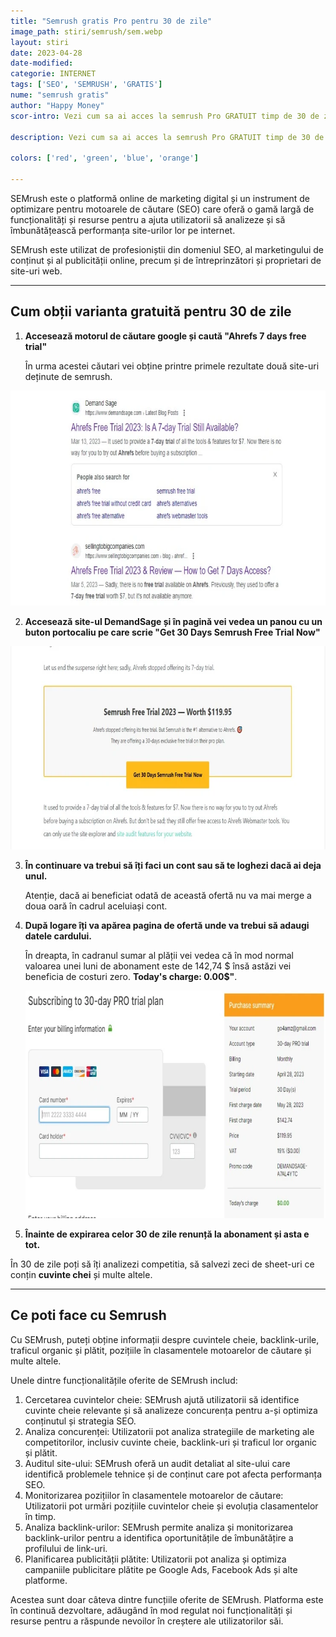 ```yaml
---
title: "Semrush gratis Pro pentru 30 de zile" 
image_path: stiri/semrush/sem.webp
layout: stiri
date: 2023-04-28
date-modified: 
categorie: INTERNET
tags: ['SEO', 'SEMRUSH', 'GRATIS']
nume: "semrush gratis"
author: "Happy Money"
scor-intro: Vezi cum sa ai acces la semrush Pro GRATUIT timp de 30 de zile! Descoperă cele mai bune strategii SEO și de marketing digital pentru a-ți crește vizibilitatea și traficul site-ului. Profită acum de această ofertă limitată!

description: Vezi cum sa ai acces la semrush Pro GRATUIT timp de 30 de zile! Descoperă cele mai bune strategii SEO și de marketing digital pentru a-ți crește vizibilitatea și traficul site-ului. Profită acum de această ofertă limitată!

colors: ['red', 'green', 'blue', 'orange']

---
```


SEMrush este o platformă online de marketing digital și un instrument de optimizare pentru motoarele de căutare (SEO) care oferă o gamă largă de funcționalități și resurse pentru a ajuta utilizatorii să analizeze și să îmbunătățească performanța site-urilor lor pe internet. 

SEMrush este utilizat de profesioniștii din domeniul SEO, al marketingului de conținut și al publicității online, precum și de întreprinzători și proprietari de site-uri web.

---
## Cum obții varianta gratuită pentru 30 de zile

1. **Accesează motorul de căutare google și caută "Ahrefs 7 days free trial"**
	
	În urma acestei căutari vei obține printre primele rezultate două site-uri deținute de semrush. 
	
<img src="/assets/images/stiri/semrush/rezultate.webp" width="740" height="344" alt="{{ page.nume }}">

2. **Accesează site-ul DemandSage și în pagină vei vedea un panou cu un buton portocaliu pe care scrie "Get 30 Days Semrush Free Trial Now"** 

<img src="/assets/images/stiri/semrush/semrush30.webp" width="740" height="325" alt="{{ page.nume }}">

3. **În continuare va trebui să îți faci un cont sau să te loghezi dacă ai deja unul.**

	Atenție, dacă ai beneficiat odată de această ofertă nu va mai merge a doua oară în cadrul aceluiași cont. 
	
4. **După logare îți va apărea pagina de ofertă unde va trebui să adaugi datele cardului.** 

	În dreapta, în cadranul sumar al plății vei vedea că în mod normal valoarea unei luni de abonament este de 142,74 $ însă astăzi vei beneficia de costuri zero. **Today's charge: 0.00$"**.
	
	<img src="/assets/images/stiri/semrush/gratis.webp" width="740" height="364" alt="{{ page.nume }}">
	
5. **Înainte de expirarea celor 30 de zile renunță la abonament și asta e tot.**

În 30 de zile poți să îți analizezi competitia, să salvezi zeci de sheet-uri ce conțin **cuvinte chei** și multe altele. 

---
## Ce poti face cu Semrush

Cu SEMrush, puteți obține informații despre cuvintele cheie, backlink-urile, traficul organic și plătit, pozițiile în clasamentele motoarelor de căutare și multe altele. 

Unele dintre funcționalitățile oferite de SEMrush includ:

1. Cercetarea cuvintelor cheie: SEMrush ajută utilizatorii să identifice cuvinte cheie relevante și să analizeze concurența pentru a-și optimiza conținutul și strategia SEO.
2. Analiza concurenței: Utilizatorii pot analiza strategiile de marketing ale competitorilor, inclusiv cuvinte cheie, backlink-uri și traficul lor organic și plătit.
3. Auditul site-ului: SEMrush oferă un audit detaliat al site-ului care identifică problemele tehnice și de conținut care pot afecta performanța SEO.
4. Monitorizarea pozițiilor în clasamentele motoarelor de căutare: Utilizatorii pot urmări pozițiile cuvintelor cheie și evoluția clasamentelor în timp.
5. Analiza backlink-urilor: SEMrush permite analiza și monitorizarea backlink-urilor pentru a identifica oportunitățile de îmbunătățire a profilului de link-uri.
6. Planificarea publicității plătite: Utilizatorii pot analiza și optimiza campaniile publicitare plătite pe Google Ads, Facebook Ads și alte platforme.

Acestea sunt doar câteva dintre funcțiile oferite de SEMrush. Platforma este în continuă dezvoltare, adăugând în mod regulat noi funcționalități și resurse pentru a răspunde nevoilor în creștere ale utilizatorilor săi.